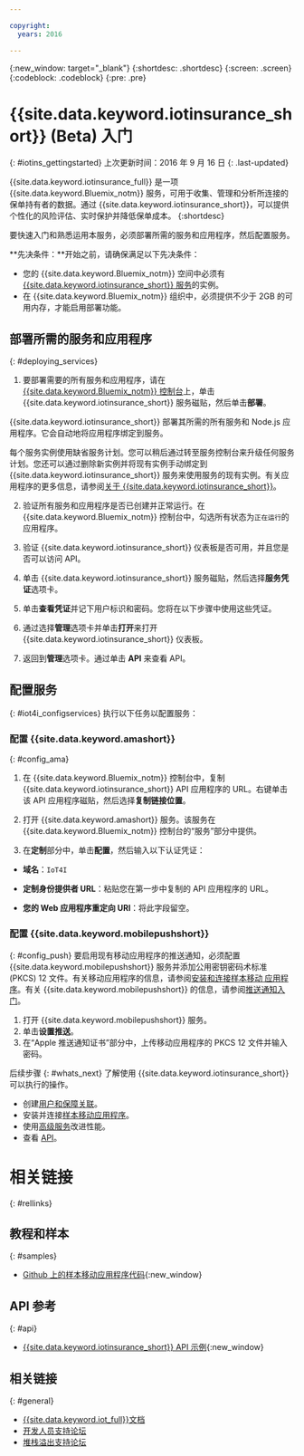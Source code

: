 ```yaml
---

copyright:
  years: 2016

---
```


<!-- Common attributes used in the template are defined as follows: -->
{:new_window: target="\_blank"}
{:shortdesc: .shortdesc}
{:screen: .screen}
{:codeblock: .codeblock}
{:pre: .pre}


<!-- {{site.data.keyword.iotinsurance_full}}  {{site.data.keyword.iotinsurance_short}}  -->


# {{site.data.keyword.iotinsurance_short}} (Beta) 入门 
{: #iotins_gettingstarted}
上次更新时间：2016 年 9 月 16 日
{: .last-updated}

{{site.data.keyword.iotinsurance_full}} 是一项 {{site.data.keyword.Bluemix_notm}} 服务，可用于收集、管理和分析所连接的保单持有者的数据。通过 {{site.data.keyword.iotinsurance_short}}，可以提供个性化的风险评估、实时保护并降低保单成本。
{:shortdesc}

要快速入门和熟悉运用本服务，必须部署所需的服务和应用程序，然后配置服务。

**先决条件：**开始之前，请确保满足以下先决条件：
- 您的 {{site.data.keyword.Bluemix_notm}} 空间中必须有 [{{site.data.keyword.iotinsurance_short}} 服务](https://console.ng.bluemix.net/catalog/services/iot-for-insurance/)的实例。 
- 在 {{site.data.keyword.Bluemix_notm}} 组织中，必须提供不少于 2GB 的可用内存，才能启用部署功能。

## 部署所需的服务和应用程序
{: #deploying_services}

1. 要部署需要的所有服务和应用程序，请在 [{{site.data.keyword.Bluemix_notm}} 控制台](https://console.ng.bluemix.net/#all-items)上，单击 {{site.data.keyword.iotinsurance_short}} 服务磁贴，然后单击**部署**。

  {{site.data.keyword.iotinsurance_short}} 部署其所需的所有服务和 Node.js 应用程序。它会自动地将应用程序绑定到服务。

  每个服务实例使用缺省服务计划。您可以稍后通过转至服务控制台来升级任何服务计划。您还可以通过删除新实例并将现有实例手动绑定到 {{site.data.keyword.iotinsurance_short}} 服务来使用服务的现有实例。有关应用程序的更多信息，请参阅[关于 {{site.data.keyword.iotinsurance_short}}](iotinsurance_overview.html)。

2. 验证所有服务和应用程序是否已创建并正常运行。在 {{site.data.keyword.Bluemix_notm}} 控制台中，勾选所有状态为`正在运行`的应用程序。

3. 验证 {{site.data.keyword.iotinsurance_short}} 仪表板是否可用，并且您是否可以访问 API。
  1. 单击 {{site.data.keyword.iotinsurance_short}} 服务磁贴，然后选择**服务凭证**选项卡。
  2. 单击**查看凭证**并记下用户标识和密码。您将在以下步骤中使用这些凭证。
  3. 通过选择**管理**选项卡并单击**打开**来打开 {{site.data.keyword.iotinsurance_short}} 仪表板。
  4. 返回到**管理**选项卡。通过单击 **API** 来查看 API。

## 配置服务
{: #iot4i_configservices}
执行以下任务以配置服务：

### 配置 {{site.data.keyword.amashort}}
{: #config_ama}
1. 在 {{site.data.keyword.Bluemix_notm}} 控制台中，复制 {{site.data.keyword.iotinsurance_short}} API 应用程序的 URL。右键单击该 API 应用程序磁贴，然后选择**复制链接位置**。

2. 打开 {{site.data.keyword.amashort}} 服务。该服务在 {{site.data.keyword.Bluemix_notm}} 控制台的“服务”部分中提供。

3. 在**定制**部分中，单击**配置**，然后输入以下认证凭证：

  - **域名**：`IoT4I`

  - **定制身份提供者 URL**：粘贴您在第一步中复制的 API 应用程序的 URL。

  - **您的 Web 应用程序重定向 URI**：将此字段留空。

### 配置 {{site.data.keyword.mobilepushshort}}
{: #config_push}
要启用现有移动应用程序的推送通知，必须配置 {{site.data.keyword.mobilepushshort}} 服务并添加公用密钥密码术标准 (PKCS) 12 文件。有关移动应用程序的信息，请参阅[安装和连接样本移动
应用程序](iotinsurance_mobile_app.html)。有关 {{site.data.keyword.mobilepushshort}} 的信息，请参阅[推送通知入门](https://console.stage1.ng.bluemix.net/docs/services/mobilepush/index.html)。

  1. 打开 {{site.data.keyword.mobilepushshort}} 服务。
  2. 单击**设置推送**。
  3. 在“Apple 推送通知证书”部分中，上传移动应用程序的 PKCS 12 文件并输入密码。

后续步骤
{: #whats_next}
了解使用 {{site.data.keyword.iotinsurance_short}} 可以执行的操作。

- 创建[用户和保障关联](iotinsurance_create_users.html)。
- 安装并连接[样本移动应用程序](iotinsurance_mobile_app.html)。
- 使用[高级服务](iotinsurance_advancedservices.html)改进性能。
- 查看 [API](https://iot4i-docs-api.mybluemix.net/dist/)。

# 相关链接
{: #rellinks}

## 教程和样本
{: #samples}
* [Github 上的样本移动应用程序代码](https://github.com/ibm-watson-iot/ioti-mobile){:new_window}

## API 参考
{: #api}
* [{{site.data.keyword.iotinsurance_short}} API 示例](https://github.com/IBM-Bluemix/iot4i-api-examples-nodejs){:new_window}

## 相关链接
{: #general}
* [{{site.data.keyword.iot_full}}文档](https://console.ng.bluemix.net/docs/services/IoT/index.html)
* [开发人员支持论坛](https://developer.ibm.com/answers/search.html?f=&type=question&redirect=search%2Fsearch&sort=relevance&q=%2B[iot]%20%2B[bluemix])
* [堆栈溢出支持论坛](http://stackoverflow.com/questions/tagged/ibm-bluemix)
